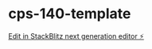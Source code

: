 # cps-140-template

[Edit in StackBlitz next generation editor ⚡️](https://stackblitz.com/~/github.com/jacmrob/cps-140-template)